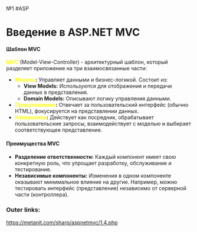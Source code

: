 №1 #ASP
# Введение в ASP.NET MVC

#### **Шаблон MVC**

**<font color="#ffff00">MVC</font>** (Model-View-Controller) - архитектурный шаблон, который разделяет приложение на три взаимосвязанные части:
- **<font color="#ffff00">Модель</font>:** Управляет данными и бизнес-логикой. Состоит из:
    - **View Models:** Используются для отображения и передачи данных в представления.
    - **Domain Models:** Описывают логику управления данными.
- **<font color="#ffff00">Представление</font>:** Отвечает за пользовательский интерфейс (обычно HTML), фокусируется на представлении данных.
- **<font color="#ffff00">Контроллер</font>:** Действует как посредник, обрабатывает пользовательские запросы, взаимодействует с моделью и выбирает соответствующее представление.

#### **Преимущества MVC**
- **Разделение ответственности:** Каждый компонент имеет свою конкретную роль, что упрощает разработку, обслуживание и тестирование.
- **Независимые компоненты:** Изменения в одном компоненте оказывают минимальное влияние на другие. Например, можно тестировать интерфейс (представление) независимо от серверной части (контроллера).

### Outer links:
https://metanit.com/sharp/aspnetmvc/1.4.php